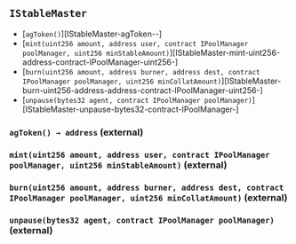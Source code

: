 ## <span id="IStableMaster"></span> `IStableMaster`



- [`agToken()`][IStableMaster-agToken--]
- [`mint(uint256 amount, address user, contract IPoolManager poolManager, uint256 minStableAmount)`][IStableMaster-mint-uint256-address-contract-IPoolManager-uint256-]
- [`burn(uint256 amount, address burner, address dest, contract IPoolManager poolManager, uint256 minCollatAmount)`][IStableMaster-burn-uint256-address-address-contract-IPoolManager-uint256-]
- [`unpause(bytes32 agent, contract IPoolManager poolManager)`][IStableMaster-unpause-bytes32-contract-IPoolManager-]
### <span id="IStableMaster-agToken--"></span> `agToken() → address` (external)



### <span id="IStableMaster-mint-uint256-address-contract-IPoolManager-uint256-"></span> `mint(uint256 amount, address user, contract IPoolManager poolManager, uint256 minStableAmount)` (external)



### <span id="IStableMaster-burn-uint256-address-address-contract-IPoolManager-uint256-"></span> `burn(uint256 amount, address burner, address dest, contract IPoolManager poolManager, uint256 minCollatAmount)` (external)



### <span id="IStableMaster-unpause-bytes32-contract-IPoolManager-"></span> `unpause(bytes32 agent, contract IPoolManager poolManager)` (external)



